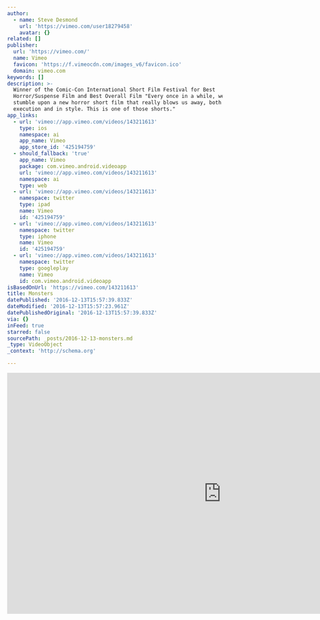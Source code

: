 ```yaml
---
author:
  - name: Steve Desmond
    url: 'https://vimeo.com/user18279458'
    avatar: {}
related: []
publisher:
  url: 'https://vimeo.com/'
  name: Vimeo
  favicon: 'https://f.vimeocdn.com/images_v6/favicon.ico'
  domain: vimeo.com
keywords: []
description: >-
  Winner of the Comic-Con International Short Film Festival for Best
  Horror/Suspense Film and Best Overall Film "Every once in a while, we'll
  stumble upon a new horror short film that really blows us away, both in
  execution and in style. This is one of those shorts."
app_links:
  - url: 'vimeo://app.vimeo.com/videos/143211613'
    type: ios
    namespace: ai
    app_name: Vimeo
    app_store_id: '425194759'
  - should_fallback: 'true'
    app_name: Vimeo
    package: com.vimeo.android.videoapp
    url: 'vimeo://app.vimeo.com/videos/143211613'
    namespace: ai
    type: web
  - url: 'vimeo://app.vimeo.com/videos/143211613'
    namespace: twitter
    type: ipad
    name: Vimeo
    id: '425194759'
  - url: 'vimeo://app.vimeo.com/videos/143211613'
    namespace: twitter
    type: iphone
    name: Vimeo
    id: '425194759'
  - url: 'vimeo://app.vimeo.com/videos/143211613'
    namespace: twitter
    type: googleplay
    name: Vimeo
    id: com.vimeo.android.videoapp
isBasedOnUrl: 'https://vimeo.com/143211613'
title: Monsters
datePublished: '2016-12-13T15:57:39.833Z'
dateModified: '2016-12-13T15:57:23.961Z'
datePublishedOriginal: '2016-12-13T15:57:39.833Z'
via: {}
inFeed: true
starred: false
sourcePath: _posts/2016-12-13-monsters.md
_type: VideoObject
_context: 'http://schema.org'

---
```

<iframe src="https://cdn.embedly.com/widgets/media.html?src=https%3A%2F%2Fplayer.vimeo.com%2Fvideo%2F143211613&amp;url=https%3A%2F%2Fvimeo.com%2F143211613&amp;image=https%3A%2F%2Fi.vimeocdn.com%2Fvideo%2F606764886_1280.jpg&amp;key=b7d04c9b404c499eba89ee7072e1c4f7&amp;type=text%2Fhtml&amp;schema=vimeo" width="1000" height="563" scrolling="no" frameborder="0" allowfullscreen="" style=""></iframe>